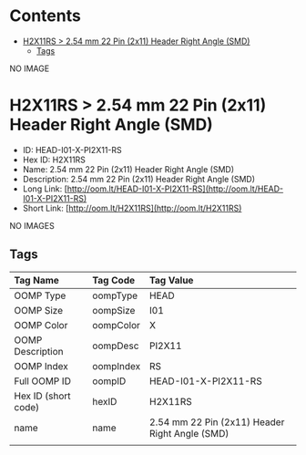 



Contents
========

* [H2X11RS > 2.54 mm 22 Pin (2x11) Header Right Angle (SMD)](#h2x11rs--254-mm-22-pin-2x11-header-right-angle-smd)
	* [Tags](#tags)
  
NO IMAGE  
# H2X11RS > 2.54 mm 22 Pin (2x11) Header Right Angle (SMD)

- ID: HEAD-I01-X-PI2X11-RS
- Hex ID: H2X11RS
- Name: 2.54 mm 22 Pin (2x11) Header Right Angle (SMD)
- Description: 2.54 mm 22 Pin (2x11) Header Right Angle (SMD)
- Long Link: [http://oom.lt/HEAD-I01-X-PI2X11-RS](http://oom.lt/HEAD-I01-X-PI2X11-RS)
- Short Link: [http://oom.lt/H2X11RS](http://oom.lt/H2X11RS)
  
NO IMAGES  
## Tags
  

|Tag Name|Tag Code|Tag Value|
| :--- | :--- | :--- |
|OOMP Type|oompType|HEAD|
|OOMP Size|oompSize|I01|
|OOMP Color|oompColor|X|
|OOMP Description|oompDesc|PI2X11|
|OOMP Index|oompIndex|RS|
|Full OOMP ID|oompID|HEAD-I01-X-PI2X11-RS|
|Hex ID (short code)|hexID|H2X11RS|
|name|name|2.54 mm 22 Pin (2x11) Header Right Angle (SMD)|
||||
